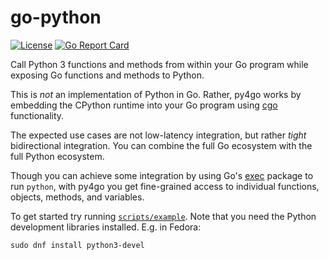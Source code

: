 go-python
=====

[![License](https://img.shields.io/badge/License-Apache%202.0-blue.svg)](https://opensource.org/licenses/Apache-2.0)
[![Go Report Card](https://goreportcard.com/badge/github.com/taubyte/go-python)](https://goreportcard.com/report/github.com/taubyte/go-python)

Call Python 3 functions and methods from within your Go program while exposing Go functions and
methods to Python.

This is *not* an implementation of Python in Go. Rather, py4go works by embedding the CPython
runtime into your Go program using [cgo](https://github.com/golang/go/wiki/cgo) functionality.

The expected use cases are not low-latency integration, but rather *tight* bidirectional
integration. You can combine the full Go ecosystem with the full Python ecosystem.

Though you can achieve some integration by using Go's [exec](https://pkg.go.dev/os/exec)
package to run `python`, with py4go you get fine-grained access to individual functions, objects,
methods, and variables.

To get started try running [`scripts/example`](scripts/example/). Note that you need the Python
development libraries installed. E.g. in Fedora:

    sudo dnf install python3-devel

